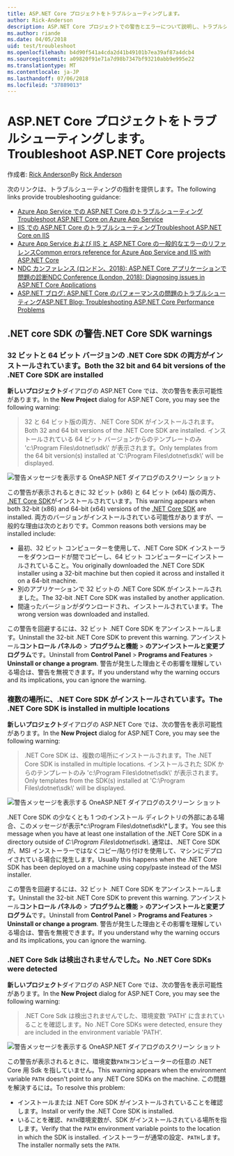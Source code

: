```yaml
---
title: ASP.NET Core プロジェクトをトラブルシューティングします。
author: Rick-Anderson
description: ASP.NET Core プロジェクトでの警告とエラーについて説明し、トラブルシューティングを行います。
ms.author: riande
ms.date: 04/05/2018
uid: test/troubleshoot
ms.openlocfilehash: b4d90f541a4cda2d41b49101b7ea39af87a4dcb4
ms.sourcegitcommit: a09820f91e71a7d98b7347bf93210abb9e995e22
ms.translationtype: MT
ms.contentlocale: ja-JP
ms.lasthandoff: 07/06/2018
ms.locfileid: "37889013"
---
```

# <a name="troubleshoot-aspnet-core-projects"></a><span data-ttu-id="eed4c-103">ASP.NET Core プロジェクトをトラブルシューティングします。</span><span class="sxs-lookup"><span data-stu-id="eed4c-103">Troubleshoot ASP.NET Core projects</span></span>

<span data-ttu-id="eed4c-104">作成者: [Rick Anderson](https://twitter.com/RickAndMSFT)</span><span class="sxs-lookup"><span data-stu-id="eed4c-104">By [Rick Anderson](https://twitter.com/RickAndMSFT)</span></span>

<span data-ttu-id="eed4c-105">次のリンクは、トラブルシューティングの指針を提供します。</span><span class="sxs-lookup"><span data-stu-id="eed4c-105">The following links provide troubleshooting guidance:</span></span>

* [<span data-ttu-id="eed4c-106">Azure App Service での ASP.NET Core のトラブルシューティング</span><span class="sxs-lookup"><span data-stu-id="eed4c-106">Troubleshoot ASP.NET Core on Azure App Service</span></span>](xref:host-and-deploy/azure-apps/troubleshoot)
* [<span data-ttu-id="eed4c-107">IIS での ASP.NET Core のトラブルシューティング</span><span class="sxs-lookup"><span data-stu-id="eed4c-107">Troubleshoot ASP.NET Core on IIS</span></span>](xref:host-and-deploy/iis/troubleshoot)
* [<span data-ttu-id="eed4c-108">Azure App Service および IIS と ASP.NET Core の一般的なエラーのリファレンス</span><span class="sxs-lookup"><span data-stu-id="eed4c-108">Common errors reference for Azure App Service and IIS with ASP.NET Core</span></span>](xref:host-and-deploy/azure-iis-errors-reference)
* [<span data-ttu-id="eed4c-109">NDC カンファレンス (ロンドン、2018): ASP.NET Core アプリケーションで問題の診断</span><span class="sxs-lookup"><span data-stu-id="eed4c-109">NDC Conference (London, 2018): Diagnosing issues in ASP.NET Core Applications</span></span>](https://www.youtube.com/watch?v=RYI0DHoIVaA)
* [<span data-ttu-id="eed4c-110">ASP.NET ブログ: ASP.NET Core のパフォーマンスの問題のトラブルシューティング</span><span class="sxs-lookup"><span data-stu-id="eed4c-110">ASP.NET Blog: Troubleshooting ASP.NET Core Performance Problems</span></span>](https://blogs.msdn.microsoft.com/webdev/2018/05/23/asp-net-core-performance-improvements/)

## <a name="net-core-sdk-warnings"></a><span data-ttu-id="eed4c-111">.NET core SDK の警告</span><span class="sxs-lookup"><span data-stu-id="eed4c-111">.NET Core SDK warnings</span></span>

### <a name="both-the-32-bit-and-64-bit-versions-of-the-net-core-sdk-are-installed"></a><span data-ttu-id="eed4c-112">32 ビットと 64 ビット バージョンの .NET Core SDK の両方がインストールされています。</span><span class="sxs-lookup"><span data-stu-id="eed4c-112">Both the 32 bit and 64 bit versions of the .NET Core SDK are installed</span></span>

<span data-ttu-id="eed4c-113">**新しいプロジェクト**ダイアログの ASP.NET Core では、次の警告を表示可能性があります。</span><span class="sxs-lookup"><span data-stu-id="eed4c-113">In the **New Project** dialog for ASP.NET Core, you may see the following warning:</span></span>

> <span data-ttu-id="eed4c-114">32 と 64 ビット版の両方、.NET Core SDK がインストールされます。</span><span class="sxs-lookup"><span data-stu-id="eed4c-114">Both 32 and 64 bit versions of the .NET Core SDK are installed.</span></span> <span data-ttu-id="eed4c-115">インストールされている 64 ビット バージョンからのテンプレートのみ 'c:\\Program Files\\dotnet\\sdk\\' が表示されます。</span><span class="sxs-lookup"><span data-stu-id="eed4c-115">Only templates from the 64 bit version(s) installed at 'C:\\Program Files\\dotnet\\sdk\\' will be displayed.</span></span>

![警告メッセージを表示する OneASP.NET ダイアログのスクリーン ショット](troubleshoot/_static/both32and64bit.png)

<span data-ttu-id="eed4c-117">この警告が表示されるときに 32 ビット (x86) と 64 ビット (x64) 版の両方、 [.NET Core SDK](https://www.microsoft.com/net/download/all)がインストールされています。</span><span class="sxs-lookup"><span data-stu-id="eed4c-117">This warning appears when both 32-bit (x86) and 64-bit (x64) versions of the [.NET Core SDK](https://www.microsoft.com/net/download/all) are installed.</span></span> <span data-ttu-id="eed4c-118">両方のバージョンがインストールされている可能性がありますが、一般的な理由は次のとおりです。</span><span class="sxs-lookup"><span data-stu-id="eed4c-118">Common reasons both versions may be installed include:</span></span>

* <span data-ttu-id="eed4c-119">最初、32 ビット コンピューターを使用して、.NET Core SDK インストーラーをダウンロードが間でコピーし、64 ビット コンピューターにインストールされていること。</span><span class="sxs-lookup"><span data-stu-id="eed4c-119">You originally downloaded the .NET Core SDK installer using a 32-bit machine but then copied it across and installed it on a 64-bit machine.</span></span>
* <span data-ttu-id="eed4c-120">別のアプリケーションで 32 ビットの .NET Core SDK がインストールされました。</span><span class="sxs-lookup"><span data-stu-id="eed4c-120">The 32-bit .NET Core SDK was installed by another application.</span></span>
* <span data-ttu-id="eed4c-121">間違ったバージョンがダウンロードされ、インストールされています。</span><span class="sxs-lookup"><span data-stu-id="eed4c-121">The wrong version was downloaded and installed.</span></span>

<span data-ttu-id="eed4c-122">この警告を回避するには、32 ビット .NET Core SDK をアンインストールします。</span><span class="sxs-lookup"><span data-stu-id="eed4c-122">Uninstall the 32-bit .NET Core SDK to prevent this warning.</span></span> <span data-ttu-id="eed4c-123">アンインストール**コントロール パネルの** > **プログラムと機能** > **のアンインストールと変更プログラム**です。</span><span class="sxs-lookup"><span data-stu-id="eed4c-123">Uninstall from **Control Panel** > **Programs and Features** > **Uninstall or change a program**.</span></span> <span data-ttu-id="eed4c-124">警告が発生した理由とその影響を理解している場合は、警告を無視できます。</span><span class="sxs-lookup"><span data-stu-id="eed4c-124">If you understand why the warning occurs and its implications, you can ignore the warning.</span></span>

### <a name="the-net-core-sdk-is-installed-in-multiple-locations"></a><span data-ttu-id="eed4c-125">複数の場所に、.NET Core SDK がインストールされています。</span><span class="sxs-lookup"><span data-stu-id="eed4c-125">The .NET Core SDK is installed in multiple locations</span></span>

<span data-ttu-id="eed4c-126">**新しいプロジェクト**ダイアログの ASP.NET Core では、次の警告を表示可能性があります。</span><span class="sxs-lookup"><span data-stu-id="eed4c-126">In the **New Project** dialog for ASP.NET Core, you may see the following warning:</span></span>

> <span data-ttu-id="eed4c-127">.NET Core SDK は、複数の場所にインストールされます。</span><span class="sxs-lookup"><span data-stu-id="eed4c-127">The .NET Core SDK is installed in multiple locations.</span></span> <span data-ttu-id="eed4c-128">インストールされた SDK からのテンプレートのみ 'c:\\Program Files\\dotnet\\sdk\\' が表示されます。</span><span class="sxs-lookup"><span data-stu-id="eed4c-128">Only templates from the SDK(s) installed at 'C:\\Program Files\\dotnet\\sdk\\' will be displayed.</span></span>

![警告メッセージを表示する OneASP.NET ダイアログのスクリーン ショット](troubleshoot/_static/multiplelocations.png)

<span data-ttu-id="eed4c-130">.NET Core SDK の少なくとも 1 つのインストール ディレクトリの外部にある場合、このメッセージが表示*c:\\Program Files\\dotnet\\sdk\\*します。</span><span class="sxs-lookup"><span data-stu-id="eed4c-130">You see this message when you have at least one installation of the .NET Core SDK in a directory outside of *C:\\Program Files\\dotnet\\sdk\\*.</span></span> <span data-ttu-id="eed4c-131">通常は、.NET Core SDK が、MSI インストーラーではなくコピー/貼り付けを使用して、マシンにデプロイされている場合に発生します。</span><span class="sxs-lookup"><span data-stu-id="eed4c-131">Usually this happens when the .NET Core SDK has been deployed on a machine using copy/paste instead of the MSI installer.</span></span>

<span data-ttu-id="eed4c-132">この警告を回避するには、32 ビット .NET Core SDK をアンインストールします。</span><span class="sxs-lookup"><span data-stu-id="eed4c-132">Uninstall the 32-bit .NET Core SDK to prevent this warning.</span></span> <span data-ttu-id="eed4c-133">アンインストール**コントロール パネルの** > **プログラムと機能** > **のアンインストールと変更プログラム**です。</span><span class="sxs-lookup"><span data-stu-id="eed4c-133">Uninstall from **Control Panel** > **Programs and Features** > **Uninstall or change a program**.</span></span> <span data-ttu-id="eed4c-134">警告が発生した理由とその影響を理解している場合は、警告を無視できます。</span><span class="sxs-lookup"><span data-stu-id="eed4c-134">If you understand why the warning occurs and its implications, you can ignore the warning.</span></span>

### <a name="no-net-core-sdks-were-detected"></a><span data-ttu-id="eed4c-135">.NET Core Sdk は検出されませんでした。</span><span class="sxs-lookup"><span data-stu-id="eed4c-135">No .NET Core SDKs were detected</span></span>

<span data-ttu-id="eed4c-136">**新しいプロジェクト**ダイアログの ASP.NET Core では、次の警告を表示可能性があります。</span><span class="sxs-lookup"><span data-stu-id="eed4c-136">In the **New Project** dialog for ASP.NET Core, you may see the following warning:</span></span>

> <span data-ttu-id="eed4c-137">.NET Core Sdk は検出されませんでした、環境変数 'PATH' に含まれていることを確認します。</span><span class="sxs-lookup"><span data-stu-id="eed4c-137">No .NET Core SDKs were detected, ensure they are included in the environment variable 'PATH'.</span></span>

![警告メッセージを表示する OneASP.NET ダイアログのスクリーン ショット](troubleshoot/_static/NoNetCore.png)

<span data-ttu-id="eed4c-139">この警告が表示されるときに、環境変数`PATH`コンピューターの任意の .NET Core 用 Sdk を指していません。</span><span class="sxs-lookup"><span data-stu-id="eed4c-139">This warning appears when the environment variable `PATH` doesn't point to any .NET Core SDKs on the machine.</span></span> <span data-ttu-id="eed4c-140">この問題を解決するには。</span><span class="sxs-lookup"><span data-stu-id="eed4c-140">To resolve this problem:</span></span>

* <span data-ttu-id="eed4c-141">インストールまたは .NET Core SDK がインストールされていることを確認します。</span><span class="sxs-lookup"><span data-stu-id="eed4c-141">Install or verify the .NET Core SDK is installed.</span></span>
* <span data-ttu-id="eed4c-142">いることを確認、`PATH`環境変数が、SDK がインストールされている場所を指します。</span><span class="sxs-lookup"><span data-stu-id="eed4c-142">Verify that the `PATH` environment variable points to the location in which the SDK is installed.</span></span> <span data-ttu-id="eed4c-143">インストーラーが通常の設定、`PATH`します。</span><span class="sxs-lookup"><span data-stu-id="eed4c-143">The installer normally sets the `PATH`.</span></span>